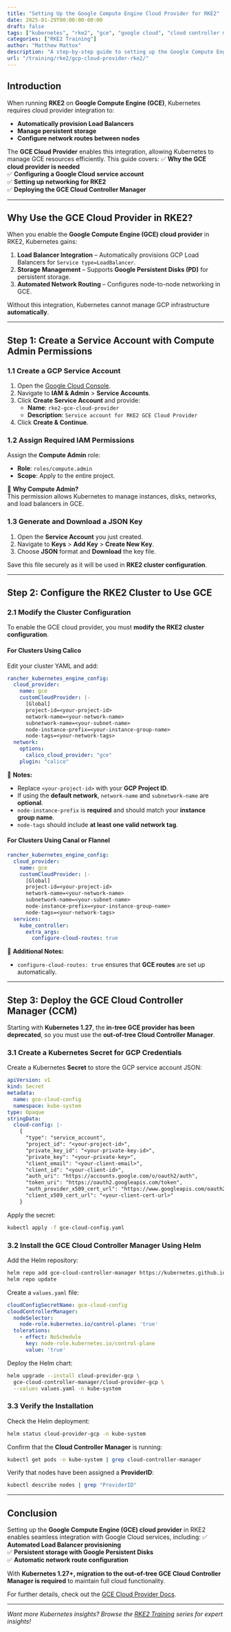 ```yaml
---
title: "Setting Up the Google Compute Engine Cloud Provider for RKE2"
date: 2025-01-29T00:00:00-00:00
draft: false
tags: ["kubernetes", "rke2", "gce", "google cloud", "cloud controller manager", "deep dive"]
categories: ["RKE2 Training"]
author: "Matthew Mattox"
description: "A step-by-step guide to setting up the Google Compute Engine cloud provider in RKE2, including configuring service accounts, setting up networking, and deploying the GCE Cloud Controller Manager."
url: "/training/rke2/gcp-cloud-provider-rke2/"
---
```


## Introduction

When running **RKE2** on **Google Compute Engine (GCE)**, Kubernetes requires cloud provider integration to:
- **Automatically provision Load Balancers**
- **Manage persistent storage**
- **Configure network routes between nodes**

The **GCE Cloud Provider** enables this integration, allowing Kubernetes to manage GCE resources efficiently. This guide covers:
✅ **Why the GCE cloud provider is needed**  
✅ **Configuring a Google Cloud service account**  
✅ **Setting up networking for RKE2**  
✅ **Deploying the GCE Cloud Controller Manager**  

---

## Why Use the GCE Cloud Provider in RKE2?

When you enable the **Google Compute Engine (GCE) cloud provider** in RKE2, Kubernetes gains:
1. **Load Balancer Integration** – Automatically provisions GCP Load Balancers for `Service type=LoadBalancer`.
2. **Storage Management** – Supports **Google Persistent Disks (PD)** for persistent storage.
3. **Automated Network Routing** – Configures node-to-node networking in GCE.

Without this integration, Kubernetes cannot manage GCP infrastructure **automatically**.

---

## Step 1: Create a Service Account with Compute Admin Permissions

### 1.1 Create a GCP Service Account
1. Open the [Google Cloud Console](https://console.cloud.google.com/).
2. Navigate to **IAM & Admin** > **Service Accounts**.
3. Click **Create Service Account** and provide:
   - **Name**: `rke2-gce-cloud-provider`
   - **Description**: `Service account for RKE2 GCE Cloud Provider`
4. Click **Create & Continue**.

### 1.2 Assign Required IAM Permissions
Assign the **Compute Admin** role:
- **Role**: `roles/compute.admin`
- **Scope**: Apply to the entire project.

📌 **Why Compute Admin?**  
This permission allows Kubernetes to manage instances, disks, networks, and load balancers in GCE.

### 1.3 Generate and Download a JSON Key
1. Open the **Service Account** you just created.
2. Navigate to **Keys** > **Add Key** > **Create New Key**.
3. Choose **JSON** format and **Download** the key file.

Save this file securely as it will be used in **RKE2 cluster configuration**.

---

## Step 2: Configure the RKE2 Cluster to Use GCE

### 2.1 Modify the Cluster Configuration
To enable the GCE cloud provider, you must **modify the RKE2 cluster configuration**.

#### **For Clusters Using Calico**
Edit your cluster YAML and add:
```yaml
rancher_kubernetes_engine_config:
  cloud_provider:
    name: gce
    customCloudProvider: |-
      [Global]
      project-id=<your-project-id>
      network-name=<your-network-name>
      subnetwork-name=<your-subnet-name>
      node-instance-prefix=<your-instance-group-name>
      node-tags=<your-network-tags>
  network:
    options:
      calico_cloud_provider: "gce"
    plugin: "calico"
```

📌 **Notes:**
- Replace `<your-project-id>` with your **GCP Project ID**.
- If using the **default network**, `network-name` and `subnetwork-name` are **optional**.
- `node-instance-prefix` is **required** and should match your **instance group name**.
- `node-tags` should include **at least one valid network tag**.

#### **For Clusters Using Canal or Flannel**
```yaml
rancher_kubernetes_engine_config:
  cloud_provider:
    name: gce
    customCloudProvider: |-
      [Global]
      project-id=<your-project-id>
      network-name=<your-network-name>
      subnetwork-name=<your-subnet-name>
      node-instance-prefix=<your-instance-group-name>
      node-tags=<your-network-tags>
  services:
    kube_controller:
      extra_args:
        configure-cloud-routes: true
```

📌 **Additional Notes:**
- `configure-cloud-routes: true` ensures that **GCE routes** are set up automatically.

---

## Step 3: Deploy the GCE Cloud Controller Manager (CCM)

Starting with **Kubernetes 1.27**, the **in-tree GCE provider has been deprecated**, so you must use the **out-of-tree Cloud Controller Manager**.

### 3.1 Create a Kubernetes Secret for GCP Credentials
Create a Kubernetes **Secret** to store the GCP service account JSON:

```yaml
apiVersion: v1
kind: Secret
metadata:
  name: gce-cloud-config
  namespace: kube-system
type: Opaque
stringData:
  cloud-config: |-
    {
      "type": "service_account",
      "project_id": "<your-project-id>",
      "private_key_id": "<your-private-key-id>",
      "private_key": "<your-private-key>",
      "client_email": "<your-client-email>",
      "client_id": "<your-client-id>",
      "auth_uri": "https://accounts.google.com/o/oauth2/auth",
      "token_uri": "https://oauth2.googleapis.com/token",
      "auth_provider_x509_cert_url": "https://www.googleapis.com/oauth2/v1/certs",
      "client_x509_cert_url": "<your-client-cert-url>"
    }
```

Apply the secret:
```bash
kubectl apply -f gce-cloud-config.yaml
```

### 3.2 Install the GCE Cloud Controller Manager Using Helm

Add the Helm repository:
```bash
helm repo add gce-cloud-controller-manager https://kubernetes.github.io/cloud-provider-gcp
helm repo update
```

Create a `values.yaml` file:
```yaml
cloudConfigSecretName: gce-cloud-config
cloudControllerManager:
  nodeSelector:
    node-role.kubernetes.io/control-plane: 'true'
  tolerations:
    - effect: NoSchedule
      key: node-role.kubernetes.io/control-plane
      value: 'true'
```

Deploy the Helm chart:
```bash
helm upgrade --install cloud-provider-gcp \
  gce-cloud-controller-manager/cloud-provider-gcp \
  --values values.yaml -n kube-system
```

### 3.3 Verify the Installation

Check the Helm deployment:
```bash
helm status cloud-provider-gcp -n kube-system
```

Confirm that the **Cloud Controller Manager** is running:
```bash
kubectl get pods -n kube-system | grep cloud-controller-manager
```

Verify that nodes have been assigned a **ProviderID**:
```bash
kubectl describe nodes | grep "ProviderID"
```

---

## Conclusion

Setting up the **Google Compute Engine (GCE) cloud provider** in RKE2 enables seamless integration with Google Cloud services, including:
✅ **Automated Load Balancer provisioning**  
✅ **Persistent storage with Google Persistent Disks**  
✅ **Automatic network route configuration**  

With **Kubernetes 1.27+, migration to the out-of-tree GCE Cloud Controller Manager is required** to maintain full cloud functionality.

For further details, check out the [GCE Cloud Provider Docs](https://kubernetes.io/docs/concepts/cloud-providers/).

---

*Want more Kubernetes insights? Browse the [RKE2 Training](https://support.tools/categories/rke2-training/) series for expert insights!*
```